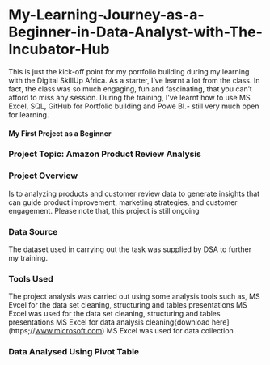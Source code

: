 # My-Learning-Journey-as-a-Beginner-in-Data-Analyst-with-The-Incubator-Hub
This is just the kick-off point for my portfolio building during my learning with the Digital SkillUp Africa.
As a starter, I’ve learnt a lot from the class.
In fact, the class was so much engaging, fun and fascinating, that you can’t afford to miss any session.
During the training, I've learnt how to use MS Excel, SQL, GitHub for Portfolio building and Powe BI.- still very much open for learning.
#### My First Project as a Beginner
### Project Topic: Amazon Product Review Analysis
### Project Overview
Is to analyzing products and customer review data to generate insights that can guide product improvement, marketing strategies, and customer engagement.
Please note that, this project is still ongoing
### Data Source
The dataset used in carrying out the task was supplied by DSA to further my training.
### Tools Used
The project analysis was carried out using some analysis tools such as, MS Evcel for the data set cleaning, structuring and tables presentations
  MS Excel was used for the data set cleaning, structuring and tables presentations
  MS Excel for data analysis cleaning{download here](https;//www.microsoft.com)
  MS Excel was used for data collection
 ### Data Analysed Using Pivot Table

